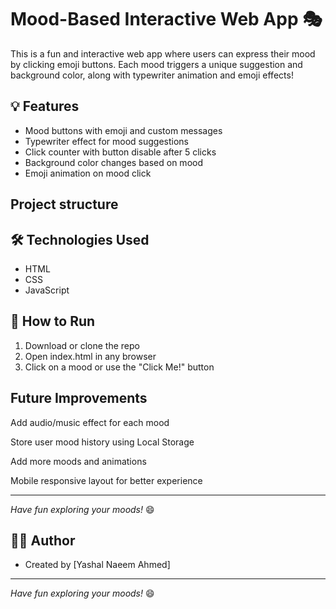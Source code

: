 # Mood-Based Interactive Web App 🎭

This is a fun and interactive web app where users can express their mood by clicking emoji buttons. Each mood triggers a unique suggestion and background color, along with typewriter animation and emoji effects!

## 💡 Features

- Mood buttons with emoji and custom messages
- Typewriter effect for mood suggestions
- Click counter with button disable after 5 clicks
- Background color changes based on mood
- Emoji animation on mood click

## Project structure


## 🛠️ Technologies Used

- HTML
- CSS
- JavaScript

## 🚀 How to Run

1. Download or clone the repo
2. Open index.html in any browser
3. Click on a mood or use the "Click Me!" button

## Future Improvements

Add audio/music effect for each mood

Store user mood history using Local Storage

Add more moods and animations

Mobile responsive layout for better experience

---

*Have fun exploring your moods!* 😄

## 🙋‍♀️ Author

- Created by [Yashal Naeem Ahmed]

---

*Have fun exploring your moods!* 😄
